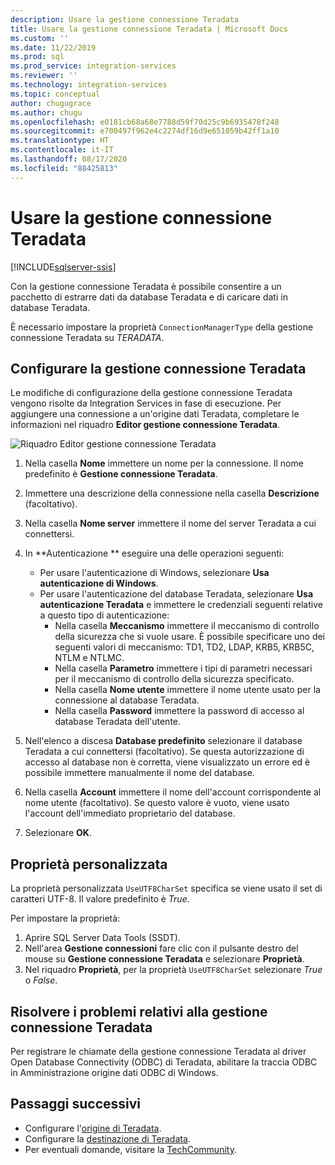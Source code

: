 ```yaml
---
description: Usare la gestione connessione Teradata
title: Usare la gestione connessione Teradata | Microsoft Docs
ms.custom: ''
ms.date: 11/22/2019
ms.prod: sql
ms.prod_service: integration-services
ms.reviewer: ''
ms.technology: integration-services
ms.topic: conceptual
author: chugugrace
ms.author: chugu
ms.openlocfilehash: e0181cb68a68e7788d59f70d25c9b6935478f248
ms.sourcegitcommit: e700497f962e4c2274df16d9e651059b42ff1a10
ms.translationtype: HT
ms.contentlocale: it-IT
ms.lasthandoff: 08/17/2020
ms.locfileid: "88425813"
---
```

# <a name="use-the-teradata-connection-manager"></a>Usare la gestione connessione Teradata

[!INCLUDE[sqlserver-ssis](../../includes/applies-to-version/sqlserver-ssis.md)]

Con la gestione connessione Teradata è possibile consentire a un pacchetto di estrarre dati da database Teradata e di caricare dati in database Teradata.

È necessario impostare la proprietà `ConnectionManagerType` della gestione connessione Teradata su *TERADATA*.

## <a name="configure-the-teradata-connection-manager"></a>Configurare la gestione connessione Teradata

Le modifiche di configurazione della gestione connessione Teradata vengono risolte da Integration Services in fase di esecuzione. Per aggiungere una connessione a un'origine dati Teradata, completare le informazioni nel riquadro **Editor gestione connessione Teradata**.

![Riquadro Editor gestione connessione Teradata](media/teradata-connection-manager.png)

1. Nella casella **Nome** immettere un nome per la connessione. Il nome predefinito è **Gestione connessione Teradata**.

1. Immettere una descrizione della connessione nella casella **Descrizione** (facoltativo).

1. Nella casella **Nome server** immettere il nome del server Teradata a cui connettersi.

1. In **Autenticazione ** eseguire una delle operazioni seguenti:

   - Per usare l'autenticazione di Windows, selezionare **Usa autenticazione di Windows**.
   - Per usare l'autenticazione del database Teradata, selezionare **Usa autenticazione Teradata** e immettere le credenziali seguenti relative a questo tipo di autenticazione:
     - Nella casella **Meccanismo** immettere il meccanismo di controllo della sicurezza che si vuole usare. È possibile specificare uno dei seguenti valori di meccanismo: TD1, TD2, LDAP, KRB5, KRB5C, NTLM e NTLMC.
     - Nella casella **Parametro** immettere i tipi di parametri necessari per il meccanismo di controllo della sicurezza specificato.
     - Nella casella **Nome utente** immettere il nome utente usato per la connessione al database Teradata.  
     - Nella casella **Password** immettere la password di accesso al database Teradata dell'utente.

1. Nell'elenco a discesa **Database predefinito** selezionare il database Teradata a cui connettersi (facoltativo). Se questa autorizzazione di accesso al database non è corretta, viene visualizzato un errore ed è possibile immettere manualmente il nome del database.

1. Nella casella **Account** immettere il nome dell'account corrispondente al nome utente (facoltativo). Se questo valore è vuoto, viene usato l'account dell'immediato proprietario del database.
1. Selezionare **OK**.

## <a name="custom-property"></a>Proprietà personalizzata

La proprietà personalizzata `UseUTF8CharSet` specifica se viene usato il set di caratteri UTF-8. Il valore predefinito è *True*.

Per impostare la proprietà:

1. Aprire SQL Server Data Tools (SSDT).
1. Nell'area **Gestione connessioni** fare clic con il pulsante destro del mouse su **Gestione connessione Teradata** e selezionare **Proprietà**.
1. Nel riquadro **Proprietà**, per la proprietà `UseUTF8CharSet` selezionare *True* o *False*.

## <a name="troubleshoot-the-teradata-connection-manager"></a>Risolvere i problemi relativi alla gestione connessione Teradata

Per registrare le chiamate della gestione connessione Teradata al driver Open Database Connectivity (ODBC) di Teradata, abilitare la traccia ODBC in Amministrazione origine dati ODBC di Windows.

## <a name="next-steps"></a>Passaggi successivi

- Configurare l'[origine di Teradata](teradata-source.md).
- Configurare la [destinazione di Teradata](teradata-destination.md).
- Per eventuali domande, visitare la [TechCommunity](https://aka.ms/AA5u35j).
